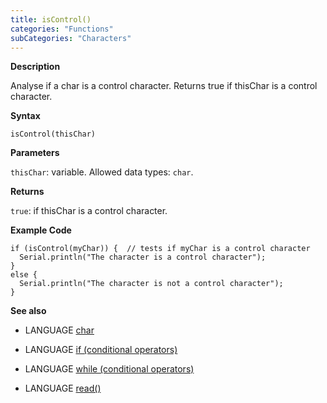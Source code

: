 ```yaml
---
title: isControl()
categories: "Functions"
subCategories: "Characters"
---
```


**Description**

Analyse if a char is a control character. Returns true if thisChar is a
control character.

**Syntax**

`isControl(thisChar)`

**Parameters**

`thisChar`: variable. Allowed data types: `char`.

**Returns**

`true`: if thisChar is a control character.

**Example Code**

    if (isControl(myChar)) {  // tests if myChar is a control character
      Serial.println("The character is a control character");
    }
    else {
      Serial.println("The character is not a control character");
    }

**See also**

-   LANGUAGE [char](../../../variables/data-types/char)

-   LANGUAGE [if (conditional
    operators)](../../../structure/control-structure/if)

-   LANGUAGE [while (conditional
    operators)](../../../structure/control-structure/while)

-   LANGUAGE [read()](../../communication/serial/read)

